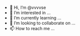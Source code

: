 - 👋 Hi, I’m @vvvvse
- 👀 I’m interested in ...
- 🌱 I’m currently learning ...
- 💞️ I’m looking to collaborate on ...
- 📫 How to reach me ...

<!---
vvvvse/vvvvse is a ✨ special ✨ repository because its `README.md` (this file) appears on your GitHub profile.
You can click the Preview link to take a look at your changes.
--->
